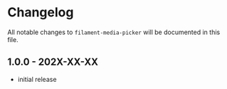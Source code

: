 # Changelog

All notable changes to `filament-media-picker` will be documented in this file.

## 1.0.0 - 202X-XX-XX

- initial release
